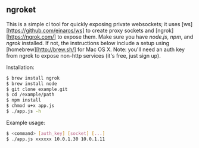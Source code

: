 ## ngroket

This is a simple cl tool for quickly exposing private websockets; it uses [ws][https://github.com/einaros/ws] to create proxy sockets and [ngrok][https://ngrok.com/] to expose them. Make sure you have _node.js_, _npm_, and _ngrok_ installed. If not, the instructions below include a setup using [homebrew][http://brew.sh/] for Mac OS X. Note: you'll need an auth key from ngrok to expose non-http services (it's free, just sign up).

Installation:
```bash
$ brew install ngrok
$ brew install node
$ git clone example.git
$ cd /example/path
$ npm install
$ chmod u+x app.js
$ ./app.js -h
```
Example usage:
```bash
$ <command> [auth_key] [socket] [...]
$ ./app.js xxxxxx 10.0.1.30 10.0.1.11
```
